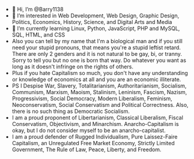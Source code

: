 - 👋 Hi, I’m @Barry1138
- 👀 I’m interested in Web Development, Web Design, Graphic Design, Politics, Economics, History, Science, and Digital Arts and Media 
- 🌱 I’m currently learning Linux, Python, JavaScript, PHP and MySQL, SQL, HTML, and CSS
- Also you can tell by my name that I'm a biological man and if you still need your stupid pronouns, that means you're a stupid leftist retard. There are only 2 genders and it is not natural to be gay, bi, or tranny. Sorry to tell you but no one is born that way. Do whatever you want as long as it doesn't infringe on the rights of others.
- Plus if you hate Capitalism so much, you don't have any understanding or knowledge of economics at all and you are an economic illiterate.
- PS I Despise War, Slavery, Totalitarianism, Authoritarianism, Socialism, Communism, Marxism, Maoism, Stalinism, Leninism, Fascism, Nazism, Progressivism, Social Democracy, Modern Liberalism, Feminism, Neoconservatism, Social Conservatism and Political Correctness. Also, there is no such thing as Democratic Socialism.
- I am a proud proponent of Libertarianism, Classical Liberalism, Fiscal Conservatism, Objectivism, and Minarchism. Anarcho-Capitalism is okay, but I do not consider myself to be an anarcho-capitalist.
- I am a proud defender of Rugged Individualism, Pure Laissez-Faire Capitalism, an Unregulated Free Market Economy, Strictly Limited Government, The Rule of Law, Peace, Liberty, and Freedom.

<!---
Barry1138/Barry1138 is a ✨ special ✨ repository because its `README.md` (this file) appears on your GitHub profile.
You can click the Preview link to take a look at your changes.
--->
